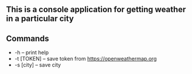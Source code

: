 ## This is a console application for getting weather in a particular city

## Commands

- -h – print help
- -t [TOKEN] – save token from https://openweathermap.org
- -s [city] – save city

